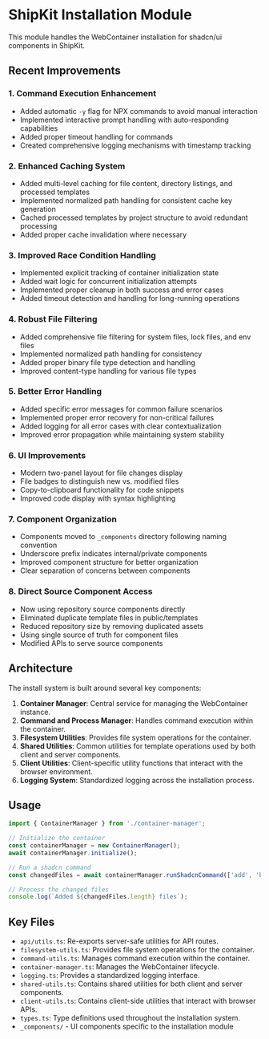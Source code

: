 # ShipKit Installation Module

This module handles the WebContainer installation for shadcn/ui components in ShipKit.

## Recent Improvements

### 1. Command Execution Enhancement

- Added automatic `-y` flag for NPX commands to avoid manual interaction
- Implemented interactive prompt handling with auto-responding capabilities
- Added proper timeout handling for commands
- Created comprehensive logging mechanisms with timestamp tracking

### 2. Enhanced Caching System

- Added multi-level caching for file content, directory listings, and processed templates
- Implemented normalized path handling for consistent cache key generation
- Cached processed templates by project structure to avoid redundant processing
- Added proper cache invalidation where necessary

### 3. Improved Race Condition Handling

- Implemented explicit tracking of container initialization state
- Added wait logic for concurrent initialization attempts
- Implemented proper cleanup in both success and error cases
- Added timeout detection and handling for long-running operations

### 4. Robust File Filtering

- Added comprehensive file filtering for system files, lock files, and env files
- Implemented normalized path handling for consistency
- Added proper binary file type detection and handling
- Improved content-type handling for various file types

### 5. Better Error Handling

- Added specific error messages for common failure scenarios
- Implemented proper error recovery for non-critical failures
- Added logging for all error cases with clear contextualization
- Improved error propagation while maintaining system stability

### 6. UI Improvements

- Modern two-panel layout for file changes display
- File badges to distinguish new vs. modified files
- Copy-to-clipboard functionality for code snippets
- Improved code display with syntax highlighting

### 7. Component Organization

- Components moved to `_components` directory following naming convention
- Underscore prefix indicates internal/private components
- Improved component structure for better organization
- Clear separation of concerns between components

### 8. Direct Source Component Access

- Now using repository source components directly
- Eliminated duplicate template files in public/templates
- Reduced repository size by removing duplicated assets
- Using single source of truth for component files
- Modified APIs to serve source components

## Architecture

The install system is built around several key components:

1. **Container Manager**: Central service for managing the WebContainer instance.
2. **Command and Process Manager**: Handles command execution within the container.
3. **Filesystem Utilities**: Provides file system operations for the container.
4. **Shared Utilities**: Common utilities for template operations used by both client and server components.
5. **Client Utilities**: Client-specific utility functions that interact with the browser environment.
6. **Logging System**: Standardized logging across the installation process.

## Usage

```typescript
import { ContainerManager } from './container-manager';

// Initialize the container
const containerManager = new ContainerManager();
await containerManager.initialize();

// Run a shadcn command
const changedFiles = await containerManager.runShadcnCommand(['add', 'button']);

// Process the changed files
console.log(`Added ${changedFiles.length} files`);
```

## Key Files

- `api/utils.ts`: Re-exports server-safe utilities for API routes.
- `filesystem-utils.ts`: Provides file system operations for the container.
- `command-utils.ts`: Manages command execution within the container.
- `container-manager.ts`: Manages the WebContainer lifecycle.
- `logging.ts`: Provides a standardized logging interface.
- `shared-utils.ts`: Contains shared utilities for both client and server components.
- `client-utils.ts`: Contains client-side utilities that interact with browser APIs.
- `types.ts`: Type definitions used throughout the installation system.
- `_components/` - UI components specific to the installation module
